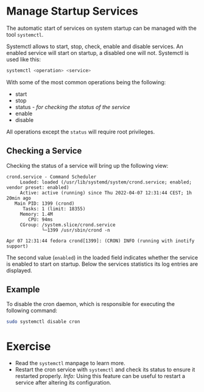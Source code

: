 # Manage Startup Services
The automatic start of services on system startup can be managed with the tool `systemctl`.

Systemctl allows to start, stop, check, enable and disable services. An enabled service will start on startup, a disabled one will not.
Systemctl is used like this:

``` bash
systemctl <operation> <service>
```

With some of the most common operations being the following:
- start
- stop
- status - *for checking the status of the service*
- enable
- disable

All operations except the `status` will require root privileges.

## Checking a Service
Checking the status of a service will bring up the following view:

``` 
crond.service - Command Scheduler
     Loaded: loaded (/usr/lib/systemd/system/crond.service; enabled; vendor preset: enabled)
     Active: active (running) since Thu 2022-04-07 12:31:44 CEST; 1h 20min ago
   Main PID: 1399 (crond)
      Tasks: 1 (limit: 18355)
     Memory: 1.4M
        CPU: 94ms
     CGroup: /system.slice/crond.service
             └─1399 /usr/sbin/crond -n

Apr 07 12:31:44 fedora crond[1399]: (CRON) INFO (running with inotify support)
```

The second value (`enabled`) in the loaded field indicates whether the service is enabled to start on startup.
Below the services statistics its log entries are displayed.

## Example
To disable the cron daemon, which is responsible for executing the following command:

``` bash
sudo systemctl disable cron
```

# Exercise
- Read the `systemctl` manpage to learn more.
- Restart the cron service with `systemctl` and check its status to ensure it restarted properly. *Info:* Using this feature can be useful to restart a service after altering its configuration.